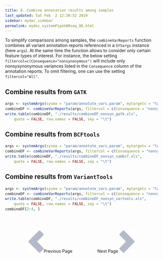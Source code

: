 ```yaml
---
title: 8. Combine annotation results among samples
last_updated: Sat Feb  2 12:30:52 2019
sidebar: mydoc_sidebar
permalink: mydoc_systemPipeVARseq_08.html
---
```


To simplify comparisons among samples, the `combineVarReports`
function combines all variant annotation reports referenced in a
`SYSargs` instance (here `args`). At the same time the function
allows to consider only certain feature types of interest. For instance, the
below setting `filtercol=c(Consequence="nonsynonymous")` will include
only nonsysynonymous variances listed in the `Consequence` column of
the annotation reports. To omit filtering, one can use the setting
`filtercol="All"`.

## Combine results from `GATK`  


```r
args <- systemArgs(sysma = "param/annotate_vars.param", mytargets = "targets_gatk_filtered.txt")
combineDF <- combineVarReports(args, filtercol = c(Consequence = "nonsynonymous"))
write.table(combineDF, "./results/combineDF_nonsyn_gatk.xls", 
    quote = FALSE, row.names = FALSE, sep = "\t")
```

## Combine results from `BCFtools`  


```r
args <- systemArgs(sysma = "param/annotate_vars.param", mytargets = "targets_sambcf_filtered.txt")
combineDF <- combineVarReports(args, filtercol = c(Consequence = "nonsynonymous"))
write.table(combineDF, "./results/combineDF_nonsyn_sambcf.xls", 
    quote = FALSE, row.names = FALSE, sep = "\t")
```

## Combine results from `VariantTools`


```r
args <- systemArgs(sysma = "param/annotate_vars.param", mytargets = "targets_vartools_filtered.txt")
combineDF <- combineVarReports(args, filtercol = c(Consequence = "nonsynonymous"))
write.table(combineDF, "./results/combineDF_nonsyn_vartools.xls", 
    quote = FALSE, row.names = FALSE, sep = "\t")
combineDF[2:4, ]
```

<br><br><center><a href="mydoc_systemPipeVARseq_07.html"><img src="images/left_arrow.png" alt="Previous page."></a>Previous Page &nbsp; &nbsp; &nbsp; &nbsp; &nbsp; &nbsp; &nbsp; &nbsp; &nbsp; &nbsp; Next Page
<a href="mydoc_systemPipeVARseq_09.html"><img src="images/right_arrow.png" alt="Next page."></a></center>
